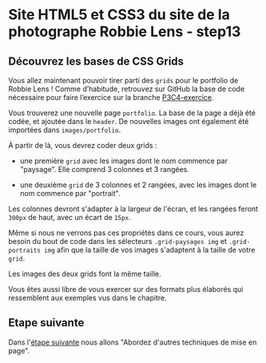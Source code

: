 # Site HTML5 et CSS3 du site de la photographe Robbie Lens - step13

## Découvrez les bases de CSS Grids

Vous allez maintenant pouvoir tirer parti des `grids` pour le portfolio de Robbie Lens ! Comme d’habitude, retrouvez sur GitHub la base de code nécessaire pour faire l’exercice sur la branche <a href="https://github.com/OpenClassrooms-Student-Center/1603881-creez-votre-site-web-avec-html5-et-css3/archive/refs/heads/P3C4-exercice.zip">P3C4-exercice</a>.

Vous trouverez une nouvelle page `portfolio`. La base de la page a déjà été codée, et ajoutée dans le `header`. De nouvelles images ont également été importées dans `images/portfolio`.

À partir de là, vous devrez coder deux grids :

- une première `grid` avec les images dont le nom commence par "paysage". Elle comprend 3 colonnes et 3 rangées.

- une deuxième `grid` de 3 colonnes et 2 rangées, avec les images dont le nom commence par "portrait".

Les colonnes devront s'adapter à la largeur de l'écran, et les rangées feront `300px` de haut, avec un écart de `15px`.

Même si nous ne verrons pas ces propriétés dans ce cours, vous aurez besoin du bout de code dans les sélecteurs `.grid-paysages img` et `.grid-portraits img` afin que la taille de vos images s'adaptent à la taille de votre `grid`.

Les images des deux grids font la même taille.

Vous êtes aussi libre de vous exercer sur des formats plus élaborés qui ressemblent aux exemples vus dans le chapitre.

## Etape suivante

Dans l'<a href="https://github.com/GregLeBarbar/html-css-robbie-lens/tree/step14">étape suivante</a> nous allons "Abordez d'autres techniques de mise en page".
